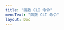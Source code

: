 ```yaml
---
title: "函数 CLI 命令"
menuText: "函数 CLI 命令"
layout: Doc
---
```


<!-- TODO: 更新函数命令。 -->

<!--
Serverless Function CLI 支持以下功能命令：

### Create 创建新的服务

通过 create 命令可以创建函数服务项目。

```sh
# 在向前目录下创建新的函数服务
$ serverless create --template tencent-nodejs

# 在向前目录下创建新的函数服务并指定目录名称
$ serverless create --template tencent-nodejs --path myService

# 在向前目录下通过指定路径创建新的函数服务并指定目录名称
$ serverless create --template-url https://github.com/serverless/serverless/tree/master/lib/plugins/create/templates/tencent-nodejs --path myService
```

#### 命令选项

- `--template` 或 `-t` 模板名称。
- `--template-url` 或 `-u` 远程模板的 URL 地址。
- `--template-path` 本地模板路径。
- `--path` 或 `-p` 创建服务的目标目录路径。
- `--name` 或 `-n` 指定服务名称。

> 需要指定至少 `--template`,` --template-url`, `--template-path` 中的一个。

####  函数服务模板 （sls init）

可以通过命令 `serverless create --help` 查看全部可用的函数服务模板。

以下是常用的函数服务模板

- tencent-nodejs
- tencent-python
- tencent-php
- tencent-go

> 函数服务模板默认本会部署最新版本的运行时，比如：Node.js 12.15。如果想要指定运行时，请修改配置文件`serverless.yml`中的`runtime`字段。

### install 通过 URL 安装服务 （不支持）

通过 Github URL 地址安装函数服务

```sh
# 在向前目录下通过指定路径创建新的函数服务并指定目录名称
$ serverless install --url https://github.com/serverless-tencent/serverless-tencent-scf/tree/master/templates/tencent-nodejs
```

#### 命令选项

- `--url` 或 `-u` 远程服务 Github URL 地址。
- `--name` 或 `-n` 指定服务名称。

> 需要指定至少 `--template`,` --template-url`, `--template-path` 中的一个。

### deploy function 部署函数 （不支持）

通过此命令来部署一个单独函数，如果仅仅修改了函数代码 建议使用此方式进行快速部署。

```sh
# 部署functionName的函数
$ serverless deploy function -f functionName
```

#### 命令选项

- `--function` 或 `-f` 远程服务 Github URL 地址。
- `--stage` 或 `-s` 指定服务名称。
- `--region` 或 `-r` 指定服务名称。

### deploy 部署服务 （）

通过此命令来部署发布整个服务，当修改了 serverless.yml 后应当使用这种方式进行部署。

```sh
# 部署函数服务
$ serverless deploy --stage prod
```

#### 命令选项

- `--config` 或 `-c` 指定你的配置文件，默认为 serverless.yml|.yaml|.js|.json。
- `--stage` 或 `-s` 想要部署函数服务的环境名称。
- `--region` 或 `-r` 想要部署函数所在环境的地区名称。
- `--package` 或 `-p` 打包前的路径，并跳过打包步骤。
- `--force` 强制部署，强制部署时 trigger 也会更新。
- `--function` 或 `-f` 调用 `deploy function`

### invoke 调用函数

调用已部署函数，同时可以发送 event 数据到函数，查看日志，以及其他函数调用相关信息。

```sh
# 调用名为functionName的已部署函数
$ serverless invoke --function functionName
```

#### 命令选项

- `--function` 或 `-f` 要调用的函数名称。
- `--stage` 或 `-s` 要调用的函数的环境名称。
- `--region` 或 `-r` 要调用的函数的环境的地区名称。
- `--data` 或 `-d` 要传递给调用函数的序列化事件数据(String)
- `--path` 或 `-p` 要传递给调用函数的 json 文件所在路径(函数服务根目录的相对路径)。

### deploy list 查看函数信息 （腾讯没有数据）

通过此命令查看你的部署相关信息。

```sh
# 查看所有可用的部署信息
$ serverless deploy list

# 查看所有已经部署的函数
$ serverless deploy list functions
```

#### 命令选项

- `--stage` 或 `-s` 要查看信息的环境名称。
- `--region` 或 `-r` 要查看信息的环境的地区名称。

### logs 查看日志 （现在不支持，计划支持）

通过此命令查看某一个函数的日志信息。

```sh
# 查看函数 helloFunc 的日志
$ serverless logs -f helloFunc

# 查看函数 helloFunc 的最新日志并持续监听最新日志
$ serverless logs -f hello -t
```

#### 命令选项

- `--function` or `-f` 要查看日志的函数名称。
- `--stage` or `-s` 要查看日志的函数的环境名称。
- `--region` or `-r` 要查看日志的函数的环境的地区名称。
- `--startTime` 查看日志的开始时间戳 (如: 2019-7-12 00:00:00 ).
- `--tail` or `-t` 查看最新的日志，并持续监听。
- `--interval` or `-i` 查看最新日志的监听间隔。

### metrics 查看函数的统计信息 （目前没有实现， 可以通过 API 获取。）

通过此命令查看某一个函数的统计信息。

```sh
# 查看过去24小时的统计信息
$ serverless metrics

# 查看指定时间区间的统计信息
$ serverless metrics --startTime "2019-11-01 00:00:00" --endTime "2019-11-02 00:00:00"

# 查看指定函数的指定时间区间的统计信息
$ serverless metrics --function hello --startTime "2019-11-01 00:00:00" --endTime "2019-11-02 00:00:00"
```

#### 命令选项

- `--function` or `-f` 查看统计信息的函数名称。
- `--stage` or `-s` 要查看统计信息的环境名称。
- `--region` or `-r` 要查看统计信息的环境的地区信息。
- `--startTime` 要查看统计信息的开始时间戳 (如: "2019-7-12 00:10:00").
- `--endTime` 要查看统计信息的结束时间戳 (如: "2019-7-12 00:10:00").

### info 查看部署服务信息

查看部署服务的信息，比如运行时，地区，环境，和函数列表。

```sh
# 查看已部署函数服务的信息
$ serverless info
```

#### 命令选项

- `--stage` or `-s` 要查看函数服务的环境名称。
- `--region` or `-r` 要查看函数服务的环境的地区名称。

### rollabck 回滚服务

## 灰度切换。 $Latest, $7, $7, ()

通过此命令回滚到服务的指定时间部署版本。

```sh
#
$ serverless rollback --timestamp timestamp
```

> 如果么有提供时间戳信息，这条命令会显示所有的部署信息。

#### 命令选项

- `--timestamp` or `-t` 要回滚的部署版本的时间戳。
- `--verbose` or `-v` 显示所有的历史部署版本。

### remove 删除服务

通过此命令移除当一个已经部署的函数服务。

```sh
# 移除当前服务(dev, ap-guangzhou 默认的 stage 和 region)
$ serverless remove

$ serverless remove --stage dev --region ap-guangzhou
```

#### 命令选项

- `--stage` or `-s` 要移除服务的环境名称。
- `--region` or `-r` 要移除服务的环境的地区名称。
-->

